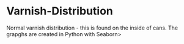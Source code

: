 # Varnish-Distribution
Normal varnish distribution - this is found on the inside of cans.
The grapghs are created in Python with Seaborn>
